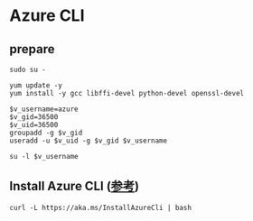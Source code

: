 # Azure CLI

## prepare

    sudo su -
    
    yum update -y
    yum install -y gcc libffi-devel python-devel openssl-devel
    
    $v_username=azure
    $v_gid=36500
    $v_uid=36500
    groupadd -g $v_gid
    useradd -u $v_uid -g $v_gid $v_username
    
    su -l $v_username
    

## Install Azure CLI ([参考](https://docs.microsoft.com/ja-jp/cli/azure/install-azure-cli))
    curl -L https://aka.ms/InstallAzureCli | bash

